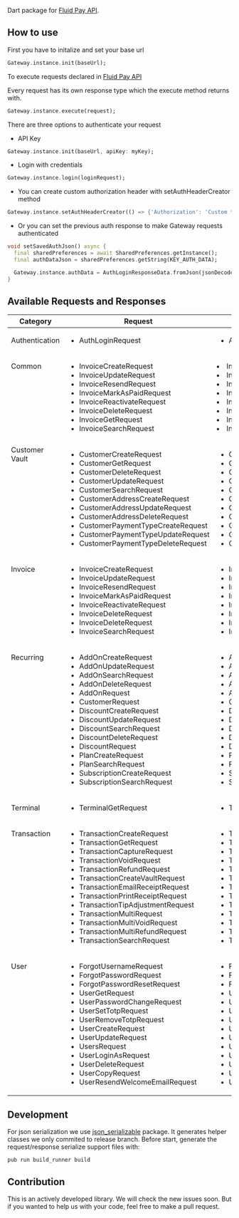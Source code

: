 Dart package for [Fluid Pay API](https://sandbox.fluidpay.com/docs/api/).

## How to use

First you have to initalize and set your base url

```dart
Gateway.instance.init(baseUrl);
```

To execute requests declared in [Fluid Pay API](https://sandbox.fluidpay.com/docs/api/)

Every request has its own response type which the execute method returns with.

```dart
Gateway.instance.execute(request);
```

There are three options to authenticate your request

- API Key

```dart
Gateway.instance.init(baseUrl, apiKey: myKey);
```

- Login with credentials

```dart
Gateway.instance.login(loginRequest);
```

- You can create custom authorization header with setAuthHeaderCreator method

```dart
Gateway.instance.setAuthHeaderCreator(() => {'Authorization': 'Custom token'});
```

- Or you can set the previous auth response to make Gateway requests authenticated

```dart
void setSavedAuthJson() async {
  final sharedPreferences = await SharedPreferences.getInstance();
  final authDataJson = sharedPreferences.getString(KEY_AUTH_DATA);

  Gateway.instance.authData = AuthLoginResponseData.fromJson(jsonDecode(authDataJson));
}
```

## Available Requests and Responses

| <div style="width:110px">Category</div>                               | Request                                                                                                                                                                                                                                                                                                                                                                                                                                                                           | Response                                                                                                                                                                                                                                                                                                                                                                                                                                                                                       |
|-----------------------------------------------------------------------|-----------------------------------------------------------------------------------------------------------------------------------------------------------------------------------------------------------------------------------------------------------------------------------------------------------------------------------------------------------------------------------------------------------------------------------------------------------------------------------|------------------------------------------------------------------------------------------------------------------------------------------------------------------------------------------------------------------------------------------------------------------------------------------------------------------------------------------------------------------------------------------------------------------------------------------------------------------------------------------------|
| Authentication                                                        | <ul><li>AuthLoginRequest</li></ul>                                                                                                                                                                                                                                                                                                                                                                                                                                                | <ul><li>AuthLoginResponse</li></ul>                                                                                                                                                                                                                                                                                                                                                                                                                                                            |
| Common<br><br><br><br><br><br><br><br>                                | <ul><li>InvoiceCreateRequest</li><li>InvoiceUpdateRequest</li><li>InvoiceResendRequest</li><li>InvoiceMarkAsPaidRequest</li><li>InvoiceReactivateRequest</li><li>InvoiceDeleteRequest</li><li>InvoiceGetRequest</li><li>InvoiceSearchRequest</li></ul>                                                                                                                                                                                                                            | <li>InvoiceCreateResponse</li><li>InvoiceUpdateResponse</li><li>InvoiceResendResponse</li><li>InvoiceMarkAsPaidResponse</li><li>InvoiceReactivateResponse</li><li>InvoiceDeleteResponse</li><li>InvoiceGetResponse</li><li>InvoiceSearchResponse</li>                                                                                                                                                                                                                                          |
| Customer Vault<br><br><br><br><br><br><br><br><br><br><br>            | <ul><li>CustomerCreateRequest</li><li>CustomerGetRequest</li><li>CustomerDeleteRequest</li><li>CustomerUpdateRequest</li><li>CustomerSearchRequest</li><li>CustomerAddressCreateRequest</li><li>CustomerAddressUpdateRequest</li><li>CustomerAddressDeleteRequest</li><li>CustomerPaymentTypeCreateRequest</li><li>CustomerPaymentTypeUpdateRequest</li><li>CustomerPaymentTypeDeleteRequest</li></ul>                                                                            | <ul><li>CustomerCreateResponse</li><li>CustomerGetResponse</li><li>CustomerDeleteResponse</li><li>CustomerUpdateResponse</li><li>CustomerSearchResponse</li><li>CustomerAddressCreateResponse</li><li>CustomerAddressUpdateResponse</li><li>CustomerAddressDeleteResponse</li><li>CustomerPaymentTypeCreateResponse</li><li>CustomerPaymentTypeUpdateResponse</li><li>CustomerPaymentTypeDeleteResponse</li></ul>                                                                              |
| Invoice<br><br><br><br><br><br><br><br>                               | <ul><li>InvoiceCreateRequest</li><li>InvoiceUpdateRequest</li><li>InvoiceResendRequest</li><li>InvoiceMarkAsPaidRequest</li><li>InvoiceReactivateRequest</li><li>InvoiceDeleteRequest</li><li>InvoiceDeleteRequest</li><li>InvoiceSearchRequest</li></ul>                                                                                                                                                                                                                         | <ul><li>InvoiceCreateResponse</li><li>InvoiceUpdateResponse</li><li>InvoiceResendResponse</li><li>InvoiceMarkAsPaidResponse</li><li>InvoiceReactivateResponse</li><li>InvoiceDeleteResponse</li><li>InvoiceDeleteResponse</li><li>InvoiceSearchResponse</li></ul>                                                                                                                                                                                                                              |
| Recurring<br><br><br><br><br><br><br><br><br><br><br><br><br><br><br> | <ul><li>AddOnCreateRequest</li><li>AddOnUpdateRequest</li><li>AddOnSearchRequest</li><li>AddOnDeleteRequest</li><li>AddOnRequest</li><li>CustomerRequest</li><li>DiscountCreateRequest</li><li>DiscountUpdateRequest</li><li>DiscountSearchRequest</li><li>DiscountDeleteRequest</li><li>DiscountRequest</li><li>PlanCreateRequest</li><li>PlanSearchRequest</li><li>SubscriptionCreateRequest</li><li>SubscriptionSearchRequest</li></ul>                                        | <ul><li>AddOnCreateResponse</li><li>AddOnUpdateResponse</li><li>AddOnSearchResponse</li><li>AddOnDeleteResponse</li><li>AddOnResponse</li><li>CustomerResponse</li><li>DiscountCreateResponse</li><li>DiscountUpdateResponse</li><li>DiscountSearchResponse</li><li>DiscountDeleteResponse</li><li>DiscountResponse</li><li>PlanCreateResponse</li><li>PlanSearchResponse</li><li>SubscriptionCreateResponse</li><li>SubscriptionSearchResponse</li></ul>                                      |
| Terminal                                                              | <ul><li>TerminalGetRequest</li></ul>                                                                                                                                                                                                                                                                                                                                                                                                                                              | <ul><li>TerminalGetResponse</li></ul>                                                                                                                                                                                                                                                                                                                                                                                                                                                          |
| Transaction<br><br><br><br><br><br><br><br><br><br><br><br><br>       | <ul><li>TransactionCreateRequest</li><li>TransactionGetRequest</li><li>TransactionCaptureRequest</li><li>TransactionVoidRequest</li><li>TransactionRefundRequest</li><li>TransactionCreateVaultRequest</li><li>TransactionEmailReceiptRequest</li><li>TransactionPrintReceiptRequest</li><li>TransactionTipAdjustmentRequest</li><li>TransactionMultiRequest</li><li>TransactionMultiVoidRequest</li><li>TransactionMultiRefundRequest</li><li>TransactionSearchRequest</li></ul> | <ul><li>TransactionCreateResponse</li><li>TransactionGetResponse</li><li>TransactionCaptureResponse</li><li>TransactionVoidResponse</li><li>TransactionRefundResponse</li><li>TransactionCreateVaultResponse</li><li>TransactionEmailReceiptResponse</li><li>TransactionPrintReceiptResponse</li><li>TransactionTipAdjustmentResponse</li><li>TransactionMultiResponse</li><li>TransactionMultiVoidResponse</li><li>TransactionMultiRefundResponse</li><li>TransactionSearchResponse</li></ul> |
| User<br><br><br><br><br><br><br><br><br><br><br><br><br><br>          | <ul><li>ForgotUsernameRequest</li><li>ForgotPasswordRequest</li><li>ForgotPasswordResetRequest</li><li>UserGetRequest</li><li>UserPasswordChangeRequest</li><li>UserSetTotpRequest</li><li>UserRemoveTotpRequest</li><li>UserCreateRequest</li><li>UserUpdateRequest</li><li>UsersRequest</li><li>UserLoginAsRequest</li><li>UserDeleteRequest</li><li>UserCopyRequest</li><li>UserResendWelcomeEmailRequest</li></ul>                                                            | <ul><li>ForgotUsernameResponse</li><li>ForgotPasswordResponse</li><li>ForgotPasswordResetResponse</li><li>UserGetResponse</li><li>UserPasswordChangeResponse</li><li>UserSetTotpResponse</li><li>UserRemoveTotpResponse</li><li>UserCreateResponse</li><li>UserUpdateResponse</li><li>UsersResponse</li><li>UserLoginAsResponse</li><li>UserDeleteResponse</li><li>UserCopyResponse</li><li>UserResendWelcomeEmailResponse</li></ul>                                                           |

## Development

For json serialization we use [json_serializable](https://pub.dev/packages/json_serializable) package. It generates
helper classes we only commited to release branch. Before start, generate the request/response serialize support files
with:

```shell script
pub run build_runner build
```

## Contribution

This is an actively developed library. We will check the new issues soon. But if you wanted to help us with your code,
feel free to make a pull request.